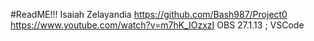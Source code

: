 #ReadME!!!
Isaiah Zelayandia
https://github.com/Bash987/Project0
https://www.youtube.com/watch?v=m7hK_IOzxzI
OBS 27.1.13 ; VSCode
